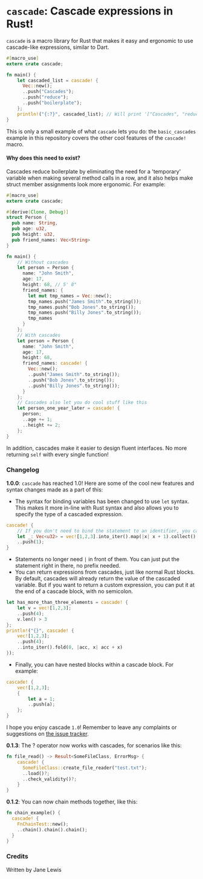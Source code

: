 # `cascade`: Cascade expressions in Rust!
`cascade` is a macro library for Rust that makes it easy and ergonomic
to use cascade-like expressions, similar to Dart.

```rust
#[macro_use]
extern crate cascade;

fn main() {
    let cascaded_list = cascade! {
      Vec::new();
      ..push("Cascades");
      ..push("reduce");
      ..push("boilerplate");
    };
    println!("{:?}", cascaded_list); // Will print '["Cascades", "reduce", "boilerplate"]'
}
```

This is only a small example of what `cascade` lets you do:
the `basic_cascades` example in this repository covers the other
cool features of the `cascade!` macro.

#### Why does this need to exist?
Cascades reduce boilerplate by eliminating the need for a 'temporary'
variable when making several method calls in a row, and it also
helps make struct member assignments look more ergonomic. For
example:
```rust
#[macro_use]
extern crate cascade;

#[derive(Clone, Debug)]
struct Person {
  pub name: String,
  pub age: u32,
  pub height: u32,
  pub friend_names: Vec<String>
}

fn main() {
    // Without cascades
    let person = Person {
      name: "John Smith",
      age: 17,
      height: 68, // 5' 8"
      friend_names: {
        let mut tmp_names = Vec::new();
        tmp_names.push("James Smith".to_string());
        tmp_names.push("Bob Jones".to_string());
        tmp_names.push("Billy Jones".to_string());
        tmp_names
      }
    };
    // With cascades
    let person = Person {
      name: "John Smith",
      age: 17,
      height: 68,
      friend_names: cascade! {
        Vec::new();
        ..push("James Smith".to_string());
        ..push("Bob Jones".to_string());
        ..push("Billy Jones".to_string());
      }
    };
    // Cascades also let you do cool stuff like this
    let person_one_year_later = cascade! {
      person;
      ..age += 1;
      ..height += 2;
    };
}
```

In addition, cascades make it easier to design fluent interfaces.
No more returning `self` with every single function!

### Changelog
**1.0.0**: `cascade` has reached 1.0! Here are some of the cool new features and syntax
changes made as a part of this:
- The syntax for binding variables has been changed to use `let` syntax. This makes it more
in-line with Rust syntax and also allows you to specify the type of a cascaded expression.
```rust
cascade! {
    // If you don't need to bind the statement to an identifier, you can use _
    let _: Vec<u32> = vec![1,2,3].into_iter().map(|x| x + 1).collect();
    ..push(1);
}
```
- Statements no longer need `|` in front of them. You can just put the statement right in there, no prefix needed.
- You can return expressions from cascades, just like normal Rust blocks. By default,
cascades will already return the value of the cascaded variable. But if you want to return
a custom expression, you can put it at the end of a cascade block, with no semicolon.
```rust
let has_more_than_three_elements = cascade! {
    let v = vec![1,2,3];
    ..push(4);
    v.len() > 3
};
println!("{}", cascade! {
    vec![1,2,3];
    ..push(4);
    ..into_iter().fold(0, |acc, x| acc + x)
});
```
- Finally, you can have nested blocks within a cascade block. For example:
```rust
cascade! {
    vec![1,2,3];
    {
        let a = 1;
        ..push(a);
    };
}
```

I hope you enjoy cascade `1.0`! Remember to leave any complaints or suggestions
on [the issue tracker](https://github.com/InquisitivePenguin/cascade/issues).

**0.1.3**: The ? operator now works with cascades, for scenarios like this:
```rust
fn file_read() -> Result<SomeFileClass, ErrorMsg> {
    cascade! {
      SomeFileClass::create_file_reader("test.txt");
      ..load()?;
      ..check_validity()?;
    }
}
```

**0.1.2**: You can now chain methods together, like this:
```rust
fn chain_example() {
  cascade! {
    FnChainTest::new();
    ..chain().chain().chain();
  }
}
```

### Credits
Written by Jane Lewis
